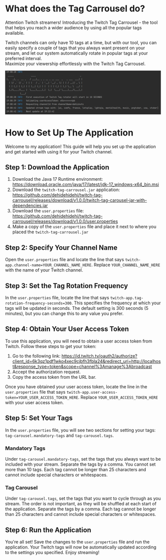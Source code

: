 # What does the Tag Carrousel do?

Attention Twitch streamers! Introducing the Twitch Tag Carrousel - the tool that helps you reach a wider audience by using all the popular tags available.

Twitch channels can only have 10 tags at a time, but with our tool, you can easily specify a couple of tags that you 
always want present on your stream, and let our system automatically rotate in popular tags at your preferred interval.  
Maximize your viewership effortlessly with the Twitch Tag Carrousel.

![img](./static/img/tag-carrousel-screencap.png)

# How to Set Up The Application

Welcome to my application! This guide will help you set up the application and get started with using it for your Twitch channel.

## Step 1: Download the Application

1. Download the Java 17 Runtime environment: <https://download.oracle.com/java/17/latest/jdk-17_windows-x64_bin.msi>
2. Download the `twitch-tag-carrousel.jar` application: <https://github.com/dehidehidehi/twitch-tag-carrousel/releases/download/v1.0.0/twitch-tag-carousel-jar-with-dependencies.jar>
2. Download the `user.properties` file: <https://github.com/dehidehidehi/twitch-tag-carrousel/releases/download/v1.0.0/user.properties>
3. Make a copy of the `user.properties` file and place it next to where you placed the `twitch-tag-carrousel.jar`

## Step 2: Specify Your Channel Name

Open the `user.properties` file and locate the line that says `twitch-app.channel-name=YOUR_CHANNEL_NAME_HERE`. Replace `YOUR_CHANNEL_NAME_HERE` with the name of your Twitch channel.

## Step 3: Set the Tag Rotation Frequency

In the `user.properties` file, locate the line that says `twitch-app.tag-rotation-frequency-seconds=300`. This specifies the frequency at which your tags will be updated in seconds. The default setting is 300 seconds (5 minutes), but you can change this to any value you prefer.

## Step 4: Obtain Your User Access Token

To use this application, you will need to obtain a user access token from Twitch. Follow these steps to get your token:

1. Go to the following link: <https://id.twitch.tv/oauth2/authorize?client_id=6k3qz1pdf1wko4xec9cjbfh3fbla24&redirect_uri=http://localhost&response_type=token&scope=channel%3Amanage%3Abroadcast>
2. Accept the authorization request.
3. Copy the access token from the URL bar.

Once you have obtained your user access token, locate the line in the `user.properties` file that says `twitch-app.user-access-token=YOUR_USER_ACCESS_TOKEN_HERE`. Replace `YOUR_USER_ACCESS_TOKEN_HERE` with your user access token.

## Step 5: Set Your Tags

In the `user.properties` file, you will see two sections for setting your tags: `tag-carousel.mandatory-tags` and `tag-carousel.tags`.

### Mandatory Tags

Under `tag-carousel.mandatory-tags`, set the tags that you always want to be included with your stream. Separate the tags by a comma. You cannot set more than 10 tags. Each tag cannot be longer than 25 characters and cannot include special characters or whitespaces.

### Tag Carousel

Under `tag-carousel.tags`, set the tags that you want to cycle through as you stream. The order is not important, as they will be shuffled at each start of the application. Separate the tags by a comma. Each tag cannot be longer than 25 characters and cannot include special characters or whitespaces.

## Step 6: Run the Application

You're all set! Save the changes to the `user.properties` file and run the application. Your Twitch tags will now be automatically updated according to the settings you specified. Enjoy streaming!
